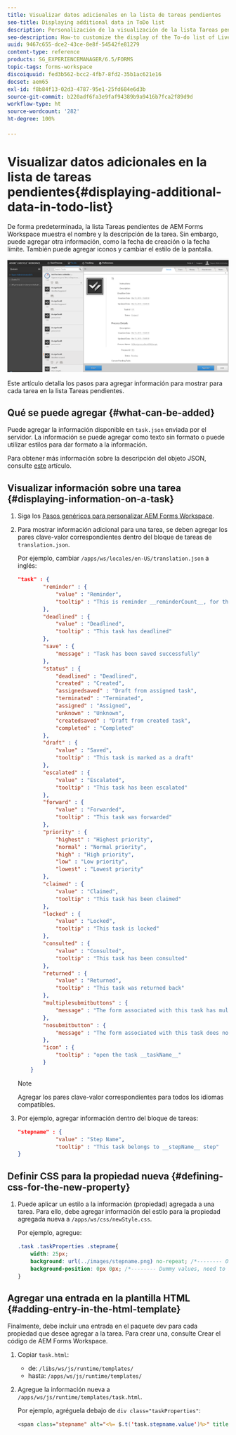 ```yaml
---
title: Visualizar datos adicionales en la lista de tareas pendientes
seo-title: Displaying additional data in ToDo list
description: Personalización de la visualización de la lista Tareas pendientes de AEM Forms Workspace de LiveCycle para mostrar más información además de la predeterminada.
seo-description: How-to customize the display of the To-do list of LiveCycle AEM Forms workspace to show more information besides the default.
uuid: 9467c655-dce2-43ce-8e8f-54542fe81279
content-type: reference
products: SG_EXPERIENCEMANAGER/6.5/FORMS
topic-tags: forms-workspace
discoiquuid: fed3b562-bcc2-4fb7-8fd2-35b1ac621e16
docset: aem65
exl-id: f8b84f13-02d3-4787-95e1-25fd684e6d3b
source-git-commit: b220adf6fa3e9faf94389b9a9416b7fca2f89d9d
workflow-type: ht
source-wordcount: '282'
ht-degree: 100%

---
```


# Visualizar datos adicionales en la lista de tareas pendientes{#displaying-additional-data-in-todo-list}

De forma predeterminada, la lista Tareas pendientes de AEM Forms Workspace muestra el nombre y la descripción de la tarea. Sin embargo, puede agregar otra información, como la fecha de creación o la fecha límite. También puede agregar iconos y cambiar el estilo de la pantalla.

![Un vistazo a la pestaña Tareas pendientes del espacio de trabajo HTML que muestra la configuración predeterminada](assets/html-todo-list.png)

Este artículo detalla los pasos para agregar información para mostrar para cada tarea en la lista Tareas pendientes.

## Qué se puede agregar {#what-can-be-added}

Puede agregar la información disponible en `task.json` enviada por el servidor. La información se puede agregar como texto sin formato o puede utilizar estilos para dar formato a la información.

Para obtener más información sobre la descripción del objeto JSON, consulte [este](/help/forms/using/html-workspace-json-object-description.md) artículo.

## Visualizar información sobre una tarea {#displaying-information-on-a-task}

1. Siga los [Pasos genéricos para personalizar AEM Forms Workspace](../../forms/using/generic-steps-html-workspace-customization.md).
1. Para mostrar información adicional para una tarea, se deben agregar los pares clave-valor correspondientes dentro del bloque de tareas de `translation.json`.

   Por ejemplo, cambiar `/apps/ws/locales/en-US/translation.json` a inglés:

   ```json
   "task" : {
           "reminder" : {
               "value" : "Reminder",
               "tooltip" : "This is reminder __reminderCount__, for this task."
           },
           "deadlined" : {
               "value" : "Deadlined",
               "tooltip" : "This task has deadlined"
           },
           "save" : {
               "message" : "Task has been saved successfully"
           },
           "status" : {
               "deadlined" : "Deadlined",
               "created" : "Created",
               "assignedsaved" : "Draft from assigned task",
               "terminated" : "Terminated",
               "assigned" : "Assigned",
               "unknown" : "Unknown",
               "createdsaved" : "Draft from created task",
               "completed" : "Completed"
           },
           "draft" : {
               "value" : "Saved",
               "tooltip" : "This task is marked as a draft"
           },
           "escalated" : {
               "value" : "Escalated",
               "tooltip" : "This task has been escalated"
           },
           "forward" : {
               "value" : "Forwarded",
               "tooltip" : "This task was forwarded"
           },
           "priority" : {
               "highest" : "Highest priority",
               "normal" : "Normal priority",
               "high" : "High priority",
               "low" : "Low priority",
               "lowest" : "Lowest priority"
           },
           "claimed" : {
               "value" : "Claimed",
               "tooltip" : "This task has been claimed"
           },
           "locked" : {
               "value" : "Locked",
               "tooltip" : "This task is locked"
           },
           "consulted" : {
               "value" : "Consulted",
               "tooltip" : "This task has been consulted"
           },
           "returned" : {
               "value" : "Returned",
               "tooltip" : "This task was returned back"
           },
           "multiplesubmitbuttons" : {
               "message" : "The form associated with this task has multiple submit buttons so the Workspace Complete button will be disabled. Click the appropriate button on the form to submit it."
           },
           "nosubmitbutton" : {
               "message" : "The form associated with this task does not appear to have submit buttons. You may need to upgrade your Adobe Reader version to 9.1 or greater and enable the Reader Submit option in your process."
           },
           "icon" : {
               "tooltip" : "open the task __taskName__"
           }
       }
   ```

   >[!NOTE]
   >
   >Agregar los pares clave-valor correspondientes para todos los idiomas compatibles.

1. Por ejemplo, agregar información dentro del bloque de tareas:

   ```json
   "stepname" : {
               "value" : "Step Name",
               "tooltip" : "This task belongs to __stepName__ step"
   }
   ```

## Definir CSS para la propiedad nueva {#defining-css-for-the-new-property}

1. Puede aplicar un estilo a la información (propiedad) agregada a una tarea. Para ello, debe agregar información del estilo para la propiedad agregada nueva a `/apps/ws/css/newStyle.css`.

   Por ejemplo, agregue:

   ```css
   .task .taskProperties .stepname{
       width: 25px;
       background: url(../images/stepname.png) no-repeat; /*-------- Or just reuse background image / image-sprite defined .task .taskProperties span of style.css---------------------*/
       background-position: 0px 0px; /*-------- Dummy values, need to be configured as per user background image / image-sprite ---------------------*/
   }
   ```

## Agregar una entrada en la plantilla HTML {#adding-entry-in-the-html-template}

Finalmente, debe incluir una entrada en el paquete dev para cada propiedad que desee agregar a la tarea. Para crear una, consulte Crear el código de AEM Forms Workspace.

1. Copiar `task.html`:

   * de: `/libs/ws/js/runtime/templates/`
   * hasta: `/apps/ws/js/runtime/templates/`

1. Agregue la información nueva a `/apps/ws/js/runtime/templates/task.html`.

   Por ejemplo, agréguela debajo de `div class="taskProperties"`:

   ```jsp
   <span class="stepname" alt="<%= $.t('task.stepname.value')%>" title = '<%= $.t("task.stepname.tooltip",{stepName:stepName})%>'/>
   ```
